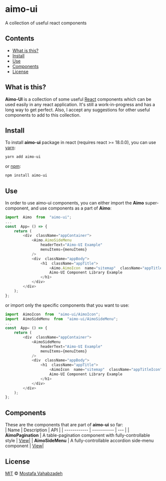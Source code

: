 # aimo-ui

A collection of useful react components

## Contents

- [What is this?](#what-is-this)
- [Install](#install)
- [Use](#use)
- [Components](#components)
- [License](#license)

## What is this?

**Aimo-UI** is a collection of some useful [React][] components which can be used easily in any react application. It's still a work-in-progress and has a long way to get perfect. Also, I accept any suggestions for other useful components to add to this collection.

## Install

To install **aimo-ui** package in react (requires react >= 18.0.0), you can use [yarn][]:

```sh
yarn add aimo-ui
```

or [npm][]:

```sh
npm install aimo-ui
```

## Use

In order to use aimo-ui components, you can either import the **Aimo** super-component, and use components as a part of **Aimo**:

```js
import  Aimo  from  "aimo-ui";
...
const  App= () => {
	return (
        <div  className="appContainer">
            <Aimo.AimoSideMenu
                headerText="Aimo-UI Example"
				menuItems={menuItems}
			/>
			<div  className="appBody">
				<h1  className="appTitle">
					<Aimo.AimoIcon  name="sitemap"  className="appTitleIcon"  />
					Aimo-UI Component Library Example
				</h1>
			</div>
	    </div>
    );
};
```

or import only the specific components that you want to use:

```js
import  AimoIcon  from  "aimo-ui/AimoIcon";
import  AimoSideMenu  from  "aimo-ui/AimoSideMenu";
...
const  App= () => {
    return (
        <div  className="appContainer">
            <AimoSideMenu
                headerText="Aimo-UI Example"
				menuItems={menuItems}
			/>
			<div  className="appBody">
				<h1  className="appTitle">
					<AimoIcon  name="sitemap"  className="appTitleIcon"  />
					Aimo-UI Component Library Example
				</h1>
			</div>
	    </div>
    );
};
```

## Components

These are the components that are part of **aimo-ui** so far:  
| Name | Description | API |
| ------------ | ----------- | --- |
| **AimoPagination** | A table-pagination component with fully-controllable style | [View][aimopagination]|
| **AimoSideMenu** | A fully-controllable accordion side-menu component | [View][aimosidemenu]|

## License

[MIT][license] © [Mostafa Vahabzadeh][author]

[react]: http://reactjs.org
[yarn]: https://yarnpkg.com/cli/add
[npm]: https://docs.npmjs.com/cli/install
[aimopagination]: docs/AimoPagination.md
[aimosidemenu]: docs/AimoSideMenu.md
[license]: LICENSE
[author]: https://github.com/vah-most
